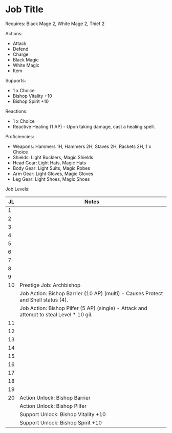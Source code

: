 # Job Title

Requires: Black Mage 2, White Mage 2, Thief 2

Actions:

- Attack
- Defend
- Charge
- Black Magic
- White Magic
- Item

Supports:

- 1 x Choice
- Bishop Vitality +10
- Bishop Spirit +10

Reactions:

- 1 x Choice
- Reactive Healing (1 AP) - Upon taking damage, cast a healing spell.

Proficiencies:

- Weapons: Hammers 1H, Hammers 2H, Staves 2H, Rackets 2H, 1 x Choice
- Shields: Light Bucklers, Magic Shields
- Head Gear: Light Hats, Magic Hats
- Body Gear: Light Suits, Magic Robes
- Arm Gear: Light Gloves, Magic Gloves
- Leg Gear: Light Shoes, Magic Shoes

Job Levels:

| JL | Notes |
| --- | --- |
| 1 | 
| 2 | 
| 3 | 
| 4 | 
| 5 | 
| 6 | 
| 7 | 
| 8 | 
| 9 | 
| 10 | Prestige Job: Archbishop
|    | Job Action: Bishop Barrier (10 AP) (multi) - Causes Protect and Shell status (4).
|    | Job Action: Bishop Pilfer (5 AP) (single) - Attack and attempt to steal Level * 10 gil.
| 11 | 
| 12 | 
| 13 | 
| 14 | 
| 15 | 
| 16 | 
| 17 | 
| 18 | 
| 19 | 
| 20 | Action Unlock: Bishop Barrier
|    | Action Unlock: Bishop Pilfer
|    | Support Unlock: Bishop Vitality +10
|    | Support Unlock: Bishop Spirit +10
